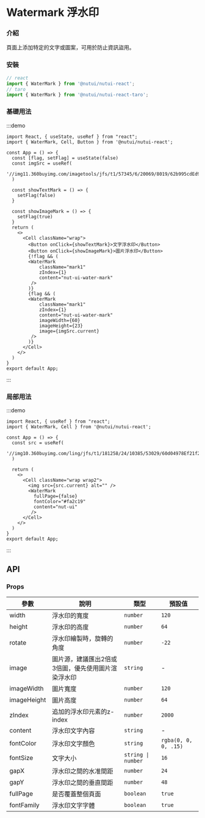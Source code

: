 # Watermark 浮水印

### 介紹

頁面上添加特定的文字或圖案，可用於防止資訊盜用。

### 安裝

```ts
// react
import { WaterMark } from '@nutui/nutui-react';
// taro
import { WaterMark } from '@nutui/nutui-react-taro';
```

### 基礎用法

:::demo

```tsx
import React, { useState, useRef } from "react";
import { WaterMark, Cell, Button } from '@nutui/nutui-react';

const App = () => {
  const [flag, setFlag] = useState(false)
  const imgSrc = useRef(
    '//img11.360buyimg.com/imagetools/jfs/t1/57345/6/20069/8019/62b995cdEd96fef03/51d3302dfeccd1d2.png'
  )

  const showTextMark = () => {
    setFlag(false)
  }

  const showImageMark = () => {
    setFlag(true)
  }
  return (
    <>
      <Cell className="wrap">
        <Button onClick={showTextMark}>文字浮水印</Button>
        <Button onClick={showImageMark}>圖片浮水印</Button>
        {!flag && (
        <WaterMark
            className="mark1"
            zIndex={1}
            content="nut-ui-water-mark"
         />
        )}
        {flag && (
        <WaterMark
            className="mark1"
            zIndex={1}
            content="nut-ui-water-mark"
            imageWidth={60}
            imageHeight={23}
            image={imgSrc.current}
         />
        )}
      </Cell>
    </>
  )
}
export default App;
```
:::

### 局部用法

:::demo

```tsx
import React, { useRef } from "react";
import { WaterMark, Cell } from '@nutui/nutui-react';

const App = () => {
  const src = useRef(
    '//img10.360buyimg.com/ling/jfs/t1/181258/24/10385/53029/60d04978Ef21f2d42/92baeb21f907cd24.jpg'
  )

  return (
    <>
      <Cell className="wrap wrap2">
        <img src={src.current} alt="" />
        <WaterMark
          fullPage={false}
          fontColor="#fa2c19"
          content="nut-ui"
         />
      </Cell>
    </>
  )
}
export default App;
```
:::

## API

### Props

| 參數          | 說明                             | 類型   | 預設值           |
|--------------|----------------------------------|--------|------------------|
| width       | 浮水印的寬度                                           | `number`           | `120`                |
| height      | 浮水印的高度                                           | `number`           | `64`                 |
| rotate      | 浮水印繪製時，旋轉的角度                  | `number`           | `-22`                |
| image       | 圖片源，建議匯出2倍或3倍圖，優先使用圖片渲染浮水印 | `string`           | -                    |
| imageWidth  | 圖片寬度                                             | `number`           | `120`                |
| imageHeight | 圖片高度                                             | `number`           | `64`                 |
| zIndex      | 追加的浮水印元素的z-index                             | `number`           | `2000`               |
| content     | 浮水印文字內容                                       | `string`           | -                    |
| fontColor   | 浮水印文字顏色                                         | `string`           | `rgba(0, 0, 0, .15)` |
| fontSize    | 文字大小                                             | `string \| number` | `16`                 |
| gapX        | 浮水印之間的水准間距                                   | `number`           | `24`                 |
| gapY       | 浮水印之間的垂直間距                                   | `number`           | `48`                 |
| fullPage    | 是否覆蓋整個頁面                                     | `boolean`          | `true`               |
| fontFamily  | 浮水印文字字體                                     | `boolean`          | `true`               |
